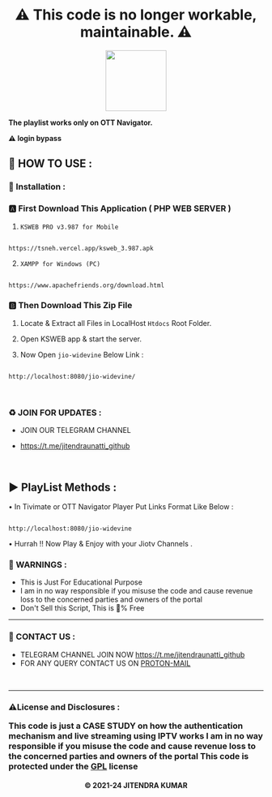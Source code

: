 <center>  <h1>⚠️ This code is no longer workable, maintainable. ⚠️</h1></center>

<p align='center'><img src="https://castlabs.com/wp-content/uploads/widevine-logo.svg" width="120" ></p>

**The playlist works only on OTT Navigator.**


 **⚠️ login bypass** 

<h2>🍁 HOW TO USE : </h2>

### 🔐 Installation :

### 🅰️ First Download This Application ( PHP WEB SERVER )

1. `KSWEB PRO v3.987 for Mobile`

```

https://tsneh.vercel.app/ksweb_3.987.apk

```

2. `XAMPP for Windows (PC)`

```

https://www.apachefriends.org/download.html

```

### 🅱️ Then Download This Zip File


1. Locate & Extract all Files in LocalHost `Htdocs` Root Folder. </br>

2. Open KSWEB app & start the server. </br>

3. Now Open `jio-widevine` Below Link :

```

http://localhost:8080/jio-widevine/

```





</br>

<h3>♻️ JOIN FOR UPDATES :</h3>

- JOIN OUR TELEGRAM CHANNEL

- https://t.me/jitendraunatti_github

</br>



## ▶️ PlayList Methods :

• In Tivimate or OTT Navigator Player Put Links Format Like Below :

```

http://localhost:8080/jio-widevine

```

• Hurrah !! Now Play & Enjoy with your Jiotv Channels .

<h3>🚸 WARNINGS :</h3>

- This is Just For Educational Purpose
- I am in no way responsible if you misuse the code and cause revenue loss to the concerned parties and owners of the portal
- Don't Sell this Script, This is 💯% Free
<hr>

<h3>🤗 CONTACT US : </h3>

- TELEGRAM CHANNEL  JOIN NOW https://t.me/jitendraunatti_github
- FOR ANY QUERY CONTACT US ON [PROTON-MAIL](mailto:jitendraunatti@pm.me)

</br>
<hr>

<h3> ⚠️License and Disclosures : </hr>

This code is just a CASE STUDY on how the authentication mechanism and live streaming using IPTV works I am in no way responsible if you misuse the code and cause revenue loss to the concerned parties and owners of the portal
This code is protected under the [GPL](https://github.com/Jitendraunatti/STALKER-PORTAL/blob/main/LICENSE) license


<h4 align='center'>© 2021-24 JITENDRA KUMAR</h4>

<!-- DO NOT REMOVE THIS CREDIT -->
<!-- © 2021-24 jitendra kumar -->
